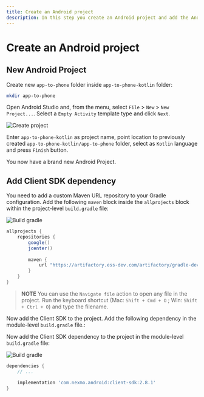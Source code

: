 ```yaml
---
title: Create an Android project
description: In this step you create an Android project and add the Android Client SDK library.
---
```


# Create an Android project
## New Android Project

Create new `app-to-phone` folder inside `app-to-phone-kotlin` folder:

```bash
mkdir app-to-phone
```

Open Android Studio and, from the menu, select `File` > `New` > `New Project...`. Select a `Empty Activity` template type and click `Next`.

![Create project](/screenshots/tutorials/client-sdk/android-shared/create-project-empty-activity.png)

Enter `app-to-phone-kotlin` as project name, point location to previously created `app-to-phone-kotlin/app-to-phone` folder, select as `Kotlin` language and press `Finish` button.

You now have a brand new Android Project.

## Add Client SDK dependency

You need to add a custom Maven URL repository to your Gradle configuration. Add the following `maven` block inside the `allprojects` block within the project-level `build.gradle` file:

![Build gradle](/screenshots/tutorials/client-sdk/android-shared/project-level-build-gradle-file.png)

```groovy
allprojects {
    repositories {
        google()
        jcenter()
        
        maven {
            url "https://artifactory.ess-dev.com/artifactory/gradle-dev-local"
        }
    }
}
```

> **NOTE** You can use the `Navigate file` action to open any file in the project. Run the keyboard shortcut (Mac: `Shift + Cmd + O` ; Win: `Shift + Ctrl + O`) and type the filename.

Now add the Client SDK to the project. Add the following dependency in the module-level `build.gradle` file.:

Now add the Client SDK dependency to the project in the module-level `build.gradle` file:

![Build gradle](/screenshots/tutorials/client-sdk/android-shared/module-level-build-gradle-file.png)

```groovy
dependencies {
    // ...

    implementation 'com.nexmo.android:client-sdk:2.8.1'
}